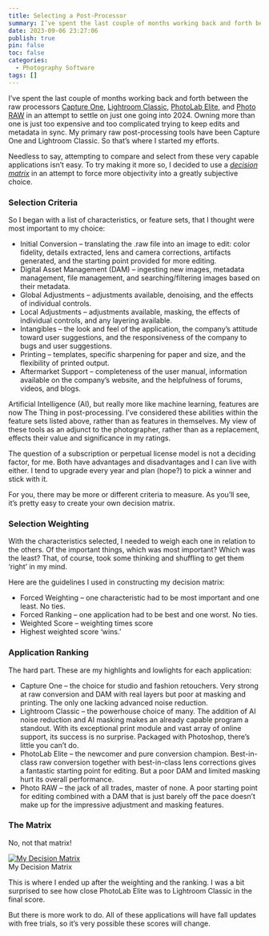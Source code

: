 ```yaml
---
title: Selecting a Post-Processor
summary: I’ve spent the last couple of months working back and forth between the raw processors [Capture One](https://www.captureone.com/en), [Lightroom Classic](https://www.adobe.com/products/photoshop-lightroom-classic.html), [PhotoLab Elite](https://www.dxo.com/dxo-photolab/), and [Photo RAW](https://www.on1.com/products/photo-raw/) in an attempt to settle on just one going into 2024.
date: 2023-09-06 23:27:06
publish: true
pin: false
toc: false
categories:
  - Photography Software
tags: []
---
```


I’ve spent the last couple of months working back and forth between the raw processors [Capture One](https://www.captureone.com/en), [Lightroom Classic](https://www.adobe.com/products/photoshop-lightroom-classic.html), [PhotoLab Elite](https://www.dxo.com/dxo-photolab/), and [Photo RAW](https://www.on1.com/products/photo-raw/) in an attempt to settle on just one going into 2024. Owning more than one is just too expensive and too complicated trying to keep edits and metadata in sync. My primary raw post-processing tools have been Capture One and Lightroom Classic. So that’s where I started my efforts.

<!--more-->

Needless to say, attempting to compare and select from these very capable applications isn’t easy. To try making it more so, I decided to use a [_decision matrix_](https://en.wikipedia.org/wiki/Decision_matrix#:~:text=A%20decision%20matrix%20is%20a,based%20on%20certain%20decision%20criteria.) in an attempt to force more objectivity into a greatly subjective choice.

### Selection Criteria

So I began with a list of characteristics, or feature sets, that I thought were most important to my choice:

- Initial Conversion – translating the .raw file into an image to edit: color fidelity, details extracted, lens and camera corrections, artifacts generated, and the starting point provided for more editing.
- Digital Asset Management (DAM) – ingesting new images, metadata management, file management, and searching/filtering images based on their metadata.
- Global Adjustments – adjustments available, denoising, and the effects of individual controls.
- Local Adjustments – adjustments available, masking, the effects of individual controls, and any layering available.
- Intangibles – the look and feel of the application, the company’s attitude toward user suggestions, and the responsiveness of the company to bugs and user suggestions.
- Printing – templates, specific sharpening for paper and size, and the flexibility of printed output.
- Aftermarket Support – completeness of the user manual, information available on the company’s website, and the helpfulness of forums, videos, and blogs.

Artificial Intelligence (AI), but really more like machine learning, features are now The Thing in post-processing. I’ve considered these abilities within the feature sets listed above, rather than as features in themselves. My view of these tools as an adjunct to the photographer, rather than as a replacement, effects their value and significance in my ratings.

The question of a subscription or perpetual license model is not a deciding factor, for me. Both have advantages and disadvantages and I can live with either. I tend to upgrade every year and plan (hope?) to pick a winner and stick with it.

For you, there may be more or different criteria to measure. As you’ll see, it’s pretty easy to create your own decision matrix.

### Selection Weighting

With the characteristics selected, I needed to weigh each one in relation to the others. Of the important things, which was most important? Which was the least? That, of course, took some thinking and shuffling to get them ‘right’ in my mind.

Here are the guidelines I used in constructing my decision matrix:

- Forced Weighting – one characteristic had to be most important and one least. No ties.
- Forced Ranking – one application had to be best and one worst. No ties.
- Weighted Score – weighting times score
- Highest weighted score ‘wins.’

### Application Ranking

The hard part. These are my highlights and lowlights for each application:

- Capture One – the choice for studio and fashion retouchers. Very strong at raw conversion and DAM with real layers but poor at masking and printing. The only one lacking advanced noise reduction.
- Lightroom Classic – the powerhouse choice of many. The addition of AI noise reduction and AI masking makes an already capable program a standout. With its exceptional print module and vast array of online support, its success is no surprise. Packaged with Photoshop, there’s little you can’t do.
- PhotoLab Elite – the newcomer and pure conversion champion. Best-in-class raw conversion together with best-in-class lens corrections gives a fantastic starting point for editing. But a poor DAM and limited masking hurt its overall performance.
- Photo RAW – the jack of all trades, master of none. A poor starting point for editing combined with a DAM that is just barely off the pace doesn’t make up for the impressive adjustment and masking features.

### The Matrix

No, not that matrix!

<figure style="display: block; margin: 1em auto 1em auto"><a href="/assets/images/wp-content/uploads/2023/10/image-5.jpeg"><img src="/assets/images/wp-content/uploads/2023/10/image-5.jpeg" alt="My Decision Matrix"></a><figcaption>My Decision Matrix</figcaption></figure>

This is where I ended up after the weighting and the ranking. I was a bit surprised to see how close PhotoLab Elite was to Lightroom Classic in the final score.

But there is more work to do. All of these applications will have fall updates with free trials, so it’s very possible these scores will change.
